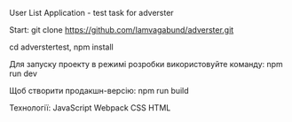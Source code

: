 User List Application - test task for adverster

Start:
git clone https://github.com/Iamvagabund/adverster.git

cd adverstertest,
npm install

Для запуску проекту в режимі розробки використовуйте команду:
npm run dev


Щоб створити продакшн-версію:
npm run build


Технології:
JavaScript
Webpack
CSS
HTML
